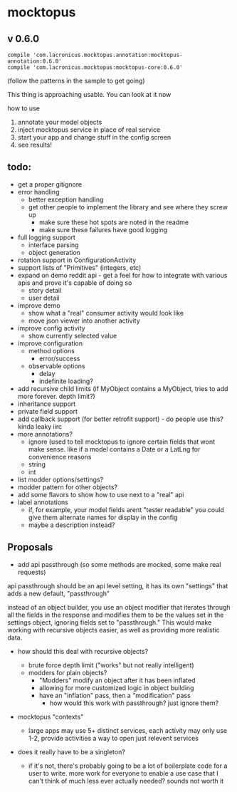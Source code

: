 mocktopus
=========

v 0.6.0
-----

    compile 'com.lacronicus.mocktopus.annotation:mocktopus-annotation:0.6.0'
    compile 'com.lacronicus.mocktopus:mocktopus-core:0.6.0'
    
(follow the patterns in the sample to get going)

This thing is approaching usable. You can look at it now

how to use

1. annotate your model objects
2. inject mocktopus service in place of real service
3. start your app and change stuff in the config screen
4. see results!


todo:
-----

* get a proper gitignore
* error handling 
    * better exception handling
    * get other people to implement the library and see where they screw up
        * make sure these hot spots are noted in the readme
        * make sure these failures have good logging
* full logging support
    * interface parsing
    * object generation
* rotation support in ConfigurationActivity
* support lists of "Primitives" (integers, etc)
* expand on demo reddit api - get a feel for how to integrate with various apis and prove it's capable of doing so
    * story detail
    * user detail
* improve demo 
    * show what a "real" consumer activity would look like
    * move json viewer into another activity
* improve config activity
    * show currently selected value
* improve configuration
    * method options
        * error/success 
    * observable options
        * delay
        * indefinite loading?
* add recursive child limits (if MyObject contains a MyObject, tries to add more forever. depth limit?)
* inheritance support
* private field support
* add callback support (for better retrofit support) - do people use this? kinda leaky iirc
* more annotations?
    * ignore (used to tell mocktopus to ignore certain fields that wont make sense. like if a model contains a Date or a LatLng for convenience reasons
    * string
    * int
* list modder options/settings?
* modder pattern for other objects?
* add some flavors to show how to use next to a "real" api
* label annotations
    * if, for example, your model fields arent "tester readable" you could give them alternate names for display in the config
    * maybe a description instead?


Proposals
---------
        
* add api passthrough (so some methods are mocked, some make real requests)

api passthrough should be an api level setting, it has its own "settings" that adds a new default, "passthrough"

instead of an object builder, you use an object modifier that iterates through 
all the fields in the response and modifies them to be the values set in the settings object, 
ignoring fields set to "passthrough." This would make working with recursive objects easier, 
as well as providing more realistic data.

* how should this deal with recursive objects?
    * brute force depth limit ("works" but not really intelligent)
    * modders for plain objects?
        * "Modders" modify an object after it has been inflated
        * allowing for more customized logic in object building
        * have an "inflation" pass, then a "modification" pass
            * how would this work with passthrough? just ignore them?
            
            
            

* mocktopus "contexts"
    * large apps may use 5+ distinct services, each activity may only use 1-2, provide activities a way to open just relevent services
    
* does it really have to be a singleton?
    * if it's not, there's probably going to be a lot of boilerplate code for a user to write. more work for everyone to enable a use case that I can't think of much less ever actually needed? sounds not worth it
